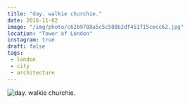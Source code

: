 ```yaml
---
title: "day. walkie churchie."
date: 2016-11-02
image: "/img/photo/c62b9788a5c5c508b2df451f15cecc62.jpg"
location: "Tower of London"
instagram: true
draft: false
tags:
 - london
 - city
 - architecture
---
```


![day. walkie churchie.](/img/photo/c62b9788a5c5c508b2df451f15cecc62.jpg)
